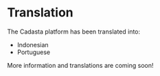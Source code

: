 # Translation

The Cadasta platform has been translated into:

* Indonesian
* Portuguese

More information and translations are coming soon!
